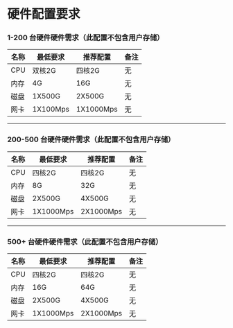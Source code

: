 # 硬件配置要求




### 1-200 台硬件硬件需求（此配置不包含用户存储）





| 名称 | 最低要求 | 推荐配置 | 备注 |
| -- | -- | -- | -- |
| CPU | 双核2G | 四核2G | 无 |
| 内存 | 4G | 16G | 无 |
| 磁盘 | 1X500G | 2X500G | 无 |
| 网卡 | 1X100Mps | 1X1000Mps | 无 |



---







### 200-500 台硬件硬件需求（此配置不包含用户存储）





| 名称 | 最低要求 | 推荐配置 | 备注 |
| -- | -- | -- | -- |
| CPU | 四核2G | 四核2G | 无 |
| 内存 | 8G | 32G | 无 |
| 磁盘 | 2X500G | 4X500G | 无 |
| 网卡 | 1X1000Mps | 2X1000Mps | 无 |

---

### 500+ 台硬件硬件需求（此配置不包含用户存储）





| 名称 | 最低要求 | 推荐配置 | 备注 |
| -- | -- | -- | -- |
| CPU | 四核2G | 四核2G | 无 |
| 内存 | 16G | 64G | 无 |
| 磁盘 | 2X500G | 4X500G | 无 |
| 网卡 | 1X1000Mps | 2X1000Mps | 无 |

